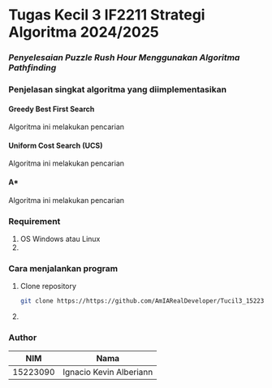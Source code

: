# Tugas Kecil 3 IF2211 Strategi Algoritma 2024/2025

### *Penyelesaian Puzzle Rush Hour Menggunakan Algoritma Pathfinding*

### Penjelasan singkat algoritma yang diimplementasikan
#### Greedy Best First Search
Algoritma ini melakukan pencarian

#### Uniform Cost Search (UCS)
Algoritma ini melakukan pencarian

#### A*
Algoritma ini melakukan pencarian

### Requirement
1. OS Windows atau Linux
2. 

### Cara menjalankan program
1. Clone repository
   ```sh
   git clone https://https://github.com/AmIARealDeveloper/Tucil3_15223090.git 
   ```
2. 
   ```

### Author
| NIM      | Nama                            |
| -------- | ------------------------------- |
| 15223090 | Ignacio Kevin Alberiann         |
